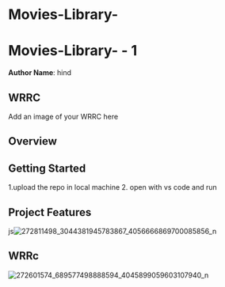# Movies-Library-

# Movies-Library- - 1

**Author Name**: hind 

## WRRC
Add an image of your WRRC here

## Overview

## Getting Started
1.upload the repo in local machine
2. open with vs code and run

## Project Features
js![272811498_3044381945783867_4056666869700085856_n](https://user-images.githubusercontent.com/75991604/151714320-8966504e-ca7b-49cb-abec-a4c2ba11abbd.jpg)
## WRRc
![272601574_689577498888594_4045899059603107940_n](https://user-images.githubusercontent.com/75991604/151866583-b6d488ee-8bb2-411b-9f90-3c73c94f8663.jpg)
